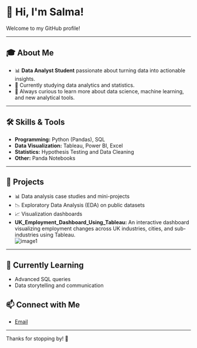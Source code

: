 



# 👋 Hi, I'm Salma!

Welcome to my GitHub profile!

---

## 🎓 About Me

- 📊 **Data Analyst Student** passionate about turning data into actionable insights.
- 🏫 Currently studying data analytics and statistics.
- 🧠 Always curious to learn more about data science, machine learning, and new analytical tools.

---

## 🛠️ Skills & Tools

- **Programming:** Python (Pandas), SQL
- **Data Visualization:** Tableau, Power BI, Excel
- **Statistics:** Hypothesis Testing and Data Cleaning
- **Other:** Panda Notebooks

---

## 📂 Projects

- 📊 Data analysis case studies and mini-projects
- 📉 Exploratory Data Analysis (EDA) on public datasets
- 📈 Visualization dashboards
- **UK_Employment_Dashboard_Using_Tableau:** An interactive dashboard visualizing employment changes across UK industries, cities, and sub-industries using Tableau.  
  ![image1](image1)

---

## 🌱 Currently Learning

- Advanced SQL queries
- Data storytelling and communication

## 📫 Connect with Me

- [Email](#) <!-- sweet_sekseka@hotmail.com -->

---

Thanks for stopping by! 🚀
````
